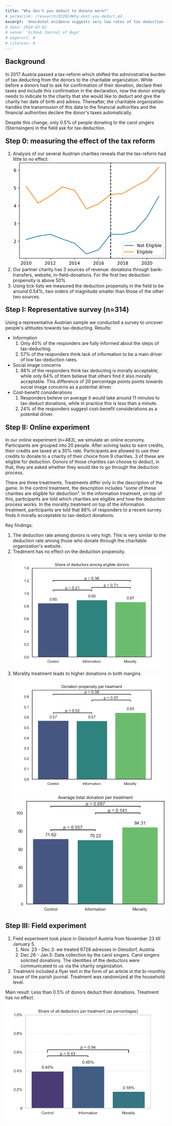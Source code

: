 ```yaml
---
title: "Why don't you deduct to donate more?"
# permalink: /research/032024Why-dont-you-deduct.md
excerpt: 'Anecdotal evidence suggests very low rates of tax deduction for in-person donations in the field. Teaming up with a large Austrian charitable organization, we analyze their historical data and persistently document this phenomenon. To examine the reasons for this negligence of tax incentives, we first implement a representative online survey to collect beliefs on the moral perception of deduction and reasons for which people may be hesitant to deduct. The survey suggests social image concerns and a lack of information for the majority of the population as main drivers. Building on this, we run both an online and a field experiment to study the role of procedural information and social image in more detail. Our results suggest that a mere lack of information on how to deduct one’s donations cannot explain the low rates of deduction for field donations. Similarly, providing people with second-order beliefs on the moral perception of deducting did not induce a higher deduction propensity.'
# date: 2024-03-01
# venue: 'GitHub Journal of Bugs'
# paperurl: # 
# citation: #
---
```


#### <span style="font-size: 1.5em;">Background</span>

In 2017 Austria passed a tax-reform which shifted the administrative burden of tax deducting from the donors to the charitable organization. While before a donors had to ask for confirmation of their donation, declare their taxes and include this confirmation in the declaration, now the donor simply needs to indicate to the charity that she would like to deduct and give the charity her date of birth and adress. Thereafter, the charitable organization handles the transmission of this data to the financial authorities and the financial authorities declare the donor's taxes automatically. 

Despite this change, only 0.5% of people donating to the carol singers (Sternsingen) in the field ask for tax-deduction. 

#### <span style="font-size: 1.5em;">Step 0: measuring the effect of the tax reform</span>
1. Analysis of our several Austrian charities reveals that the tax-reform had little to no effect:
![Share of deductors among eligible donors](/projects/charity/Effect_tax_reform_donation_vol.png)
2. Our partner charity has 3 sources of revenue: donations through bank-transfers, website, in-field-donations. For the first two deduction propensity is above 50%
3. Using tick-lists we measured the deduction propensity in the field to be around 0.54%, two orders of magnitude smaller than those of the other two sources.

#### <span style="font-size: 1.5em;">Step I: Representative survey (n=314)</span>
Using a representative Austrian sample we conducted a survey to uncover people's attitudes towards tax-deducting. 
Results:
- Information
    1. Only 40% of the responders are fully informed about the steps of tax-deducting.
    2. 57% of the responders think lack of information to be a main driver of low tax-deduction rates.
- Social image concerns
    1. 88% of the responders think tax deducting is morally acceptable, while only 64% of them believe that others find it also morally acceptable. This difference of 20 percentage points points towards social image concerns as a potential driver.
- Cost-benefit considerations
    1. Responders believe on average it would take around 11 minutes to tax-deduct donations, while in practice this is less than a minute.
    2. 24% of the responders suggest cost-benefit considerations as a potential driver.

#### <span style="font-size: 1.5em;">Step II: Online experiment</span>
In our online experiment (n=483), we simulate an online economy. Participants are grouped into 20 people. After solving tasks to earn credits, their credits are taxed at a 30% rate. Participants are allowed to use their credits to donate to a charity of their choice from 9 charities. 3 of these are eligible for deduction. Donors of those charities can choose to deduct, in that, they are asked whether they would like to go through the deduction process. 

There are three treatments. Treatments differ only in the description of the game. In the control treatment, the description includes "some of these charities are eligible for deduction". In the information treatment, on top of this, participants are told which charities are eligible and how the deduction process works. In the morality treatment on top of the information treatment, participants are told that 88% of responders to a recent survey finds it morally acceptable to tax-deduct donations.


Key findings:
1. The deduction rate among donors is very high. This is very similar to the deduction rate among those who donate through the charitable organization's website.
2. Treatment has no effect on the deduction propensity.
![Share of deductors among eligible donors](/projects/charity/online_pic_1.png)
3. Morality treatment leads to higher donations in both margins.
![Share of deductors among eligible donors](/projects/charity/online_pic_2.png)
![Share of deductors among eligible donors](/projects/charity/online_pic_3.png)



#### <span style="font-size: 1.5em;">Step III: Field experiment</span>
1. Field experiment took place in Gleisdorf Austria from November 23 till January 5.
    1. Nov. 23 - Dec.3: we treated 6728 adresses in Gleisdorf, Austria.
    2. Dec.26 - Jan.5: Data collection by the carol singers. Carol singers solicited donations. The identities of the deductors were communicated to us via the charity organization.
2. Treatment included a flyer text in the form of an article in the bi-monthly issue of the parish journal. Treatment was randomized at the household level. 

Main result: Less than 0.5% of donors deduct their donations. Treatment has no effect.
![Share of deductors among eligible donors](/projects/charity/field_pic_1.png)

